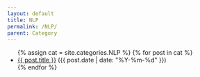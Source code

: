 ```yaml
---
layout: default
title: NLP
permalink: /NLP/
parent: Category
---
```

<ul>
  {% assign cat = site.categories.NLP %}
  {% for post in cat %}
    <li><a href="{{ post.url }}">{{ post.title }}</a> ({{ post.date | date: "%Y-%m-%d" }})</li>
  {% endfor %}
</ul>